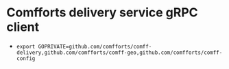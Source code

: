 # Comfforts delivery service gRPC client

- `export GOPRIVATE=github.com/comfforts/comff-delivery,github.com/comfforts/comff-geo,github.com/comfforts/comff-config`
